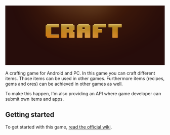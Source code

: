 ![logo](logo.png)

A crafting game for Android and PC. In this game you can craft different items. Those items can be used in other games. Furthermore items (recipes, gems and ores) can be achieved in other games as well.

To make this happen, I'm also providing an API where game developer can submit own items and apps.

Getting started
---
To get started with this game, [read the official wiki](https://github.com/MyRealityCoding/craft/wiki).
